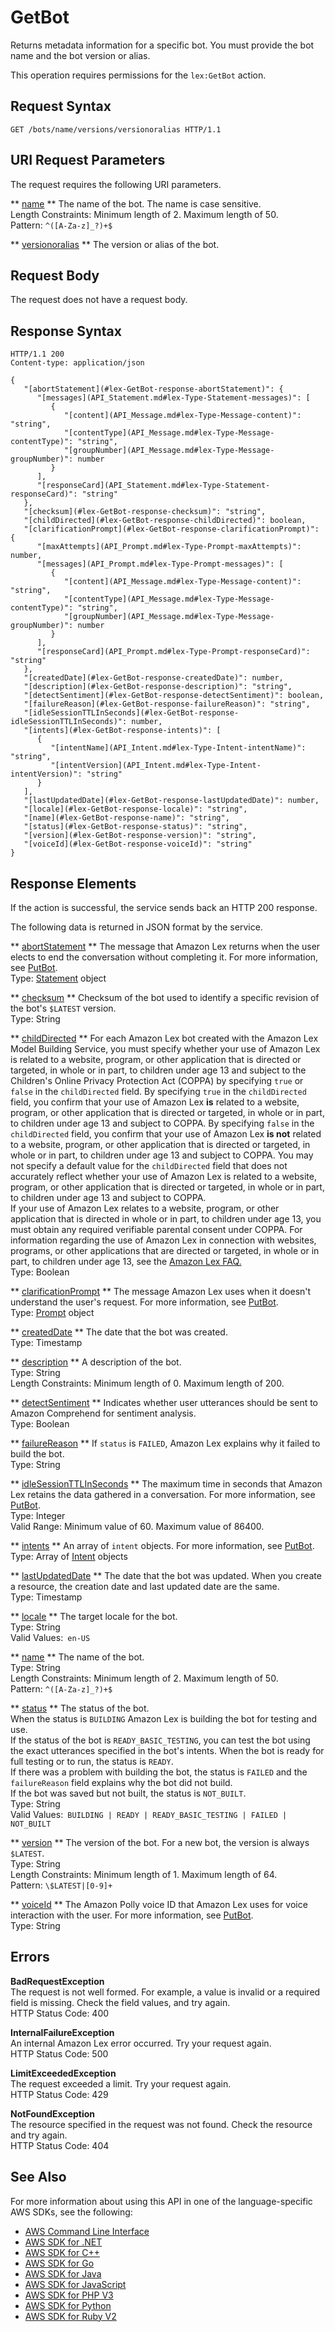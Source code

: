# GetBot<a name="API_GetBot"></a>

Returns metadata information for a specific bot\. You must provide the bot name and the bot version or alias\. 

 This operation requires permissions for the `lex:GetBot` action\. 

## Request Syntax<a name="API_GetBot_RequestSyntax"></a>

```
GET /bots/name/versions/versionoralias HTTP/1.1
```

## URI Request Parameters<a name="API_GetBot_RequestParameters"></a>

The request requires the following URI parameters\.

 ** [name](#API_GetBot_RequestSyntax) **   <a name="lex-GetBot-request-name"></a>
The name of the bot\. The name is case sensitive\.   
Length Constraints: Minimum length of 2\. Maximum length of 50\.  
Pattern: `^([A-Za-z]_?)+$` 

 ** [versionoralias](#API_GetBot_RequestSyntax) **   <a name="lex-GetBot-request-versionOrAlias"></a>
The version or alias of the bot\.

## Request Body<a name="API_GetBot_RequestBody"></a>

The request does not have a request body\.

## Response Syntax<a name="API_GetBot_ResponseSyntax"></a>

```
HTTP/1.1 200
Content-type: application/json

{
   "[abortStatement](#lex-GetBot-response-abortStatement)": { 
      "[messages](API_Statement.md#lex-Type-Statement-messages)": [ 
         { 
            "[content](API_Message.md#lex-Type-Message-content)": "string",
            "[contentType](API_Message.md#lex-Type-Message-contentType)": "string",
            "[groupNumber](API_Message.md#lex-Type-Message-groupNumber)": number
         }
      ],
      "[responseCard](API_Statement.md#lex-Type-Statement-responseCard)": "string"
   },
   "[checksum](#lex-GetBot-response-checksum)": "string",
   "[childDirected](#lex-GetBot-response-childDirected)": boolean,
   "[clarificationPrompt](#lex-GetBot-response-clarificationPrompt)": { 
      "[maxAttempts](API_Prompt.md#lex-Type-Prompt-maxAttempts)": number,
      "[messages](API_Prompt.md#lex-Type-Prompt-messages)": [ 
         { 
            "[content](API_Message.md#lex-Type-Message-content)": "string",
            "[contentType](API_Message.md#lex-Type-Message-contentType)": "string",
            "[groupNumber](API_Message.md#lex-Type-Message-groupNumber)": number
         }
      ],
      "[responseCard](API_Prompt.md#lex-Type-Prompt-responseCard)": "string"
   },
   "[createdDate](#lex-GetBot-response-createdDate)": number,
   "[description](#lex-GetBot-response-description)": "string",
   "[detectSentiment](#lex-GetBot-response-detectSentiment)": boolean,
   "[failureReason](#lex-GetBot-response-failureReason)": "string",
   "[idleSessionTTLInSeconds](#lex-GetBot-response-idleSessionTTLInSeconds)": number,
   "[intents](#lex-GetBot-response-intents)": [ 
      { 
         "[intentName](API_Intent.md#lex-Type-Intent-intentName)": "string",
         "[intentVersion](API_Intent.md#lex-Type-Intent-intentVersion)": "string"
      }
   ],
   "[lastUpdatedDate](#lex-GetBot-response-lastUpdatedDate)": number,
   "[locale](#lex-GetBot-response-locale)": "string",
   "[name](#lex-GetBot-response-name)": "string",
   "[status](#lex-GetBot-response-status)": "string",
   "[version](#lex-GetBot-response-version)": "string",
   "[voiceId](#lex-GetBot-response-voiceId)": "string"
}
```

## Response Elements<a name="API_GetBot_ResponseElements"></a>

If the action is successful, the service sends back an HTTP 200 response\.

The following data is returned in JSON format by the service\.

 ** [abortStatement](#API_GetBot_ResponseSyntax) **   <a name="lex-GetBot-response-abortStatement"></a>
The message that Amazon Lex returns when the user elects to end the conversation without completing it\. For more information, see [PutBot](API_PutBot.md)\.  
Type: [Statement](API_Statement.md) object

 ** [checksum](#API_GetBot_ResponseSyntax) **   <a name="lex-GetBot-response-checksum"></a>
Checksum of the bot used to identify a specific revision of the bot's `$LATEST` version\.  
Type: String

 ** [childDirected](#API_GetBot_ResponseSyntax) **   <a name="lex-GetBot-response-childDirected"></a>
For each Amazon Lex bot created with the Amazon Lex Model Building Service, you must specify whether your use of Amazon Lex is related to a website, program, or other application that is directed or targeted, in whole or in part, to children under age 13 and subject to the Children's Online Privacy Protection Act \(COPPA\) by specifying `true` or `false` in the `childDirected` field\. By specifying `true` in the `childDirected` field, you confirm that your use of Amazon Lex **is** related to a website, program, or other application that is directed or targeted, in whole or in part, to children under age 13 and subject to COPPA\. By specifying `false` in the `childDirected` field, you confirm that your use of Amazon Lex **is not** related to a website, program, or other application that is directed or targeted, in whole or in part, to children under age 13 and subject to COPPA\. You may not specify a default value for the `childDirected` field that does not accurately reflect whether your use of Amazon Lex is related to a website, program, or other application that is directed or targeted, in whole or in part, to children under age 13 and subject to COPPA\.  
If your use of Amazon Lex relates to a website, program, or other application that is directed in whole or in part, to children under age 13, you must obtain any required verifiable parental consent under COPPA\. For information regarding the use of Amazon Lex in connection with websites, programs, or other applications that are directed or targeted, in whole or in part, to children under age 13, see the [Amazon Lex FAQ\.](https://aws.amazon.com/lex/faqs#data-security)   
Type: Boolean

 ** [clarificationPrompt](#API_GetBot_ResponseSyntax) **   <a name="lex-GetBot-response-clarificationPrompt"></a>
The message Amazon Lex uses when it doesn't understand the user's request\. For more information, see [PutBot](API_PutBot.md)\.   
Type: [Prompt](API_Prompt.md) object

 ** [createdDate](#API_GetBot_ResponseSyntax) **   <a name="lex-GetBot-response-createdDate"></a>
The date that the bot was created\.  
Type: Timestamp

 ** [description](#API_GetBot_ResponseSyntax) **   <a name="lex-GetBot-response-description"></a>
A description of the bot\.  
Type: String  
Length Constraints: Minimum length of 0\. Maximum length of 200\.

 ** [detectSentiment](#API_GetBot_ResponseSyntax) **   <a name="lex-GetBot-response-detectSentiment"></a>
Indicates whether user utterances should be sent to Amazon Comprehend for sentiment analysis\.  
Type: Boolean

 ** [failureReason](#API_GetBot_ResponseSyntax) **   <a name="lex-GetBot-response-failureReason"></a>
If `status` is `FAILED`, Amazon Lex explains why it failed to build the bot\.  
Type: String

 ** [idleSessionTTLInSeconds](#API_GetBot_ResponseSyntax) **   <a name="lex-GetBot-response-idleSessionTTLInSeconds"></a>
The maximum time in seconds that Amazon Lex retains the data gathered in a conversation\. For more information, see [PutBot](API_PutBot.md)\.  
Type: Integer  
Valid Range: Minimum value of 60\. Maximum value of 86400\.

 ** [intents](#API_GetBot_ResponseSyntax) **   <a name="lex-GetBot-response-intents"></a>
An array of `intent` objects\. For more information, see [PutBot](API_PutBot.md)\.  
Type: Array of [Intent](API_Intent.md) objects

 ** [lastUpdatedDate](#API_GetBot_ResponseSyntax) **   <a name="lex-GetBot-response-lastUpdatedDate"></a>
The date that the bot was updated\. When you create a resource, the creation date and last updated date are the same\.   
Type: Timestamp

 ** [locale](#API_GetBot_ResponseSyntax) **   <a name="lex-GetBot-response-locale"></a>
 The target locale for the bot\.   
Type: String  
Valid Values:` en-US` 

 ** [name](#API_GetBot_ResponseSyntax) **   <a name="lex-GetBot-response-name"></a>
The name of the bot\.  
Type: String  
Length Constraints: Minimum length of 2\. Maximum length of 50\.  
Pattern: `^([A-Za-z]_?)+$` 

 ** [status](#API_GetBot_ResponseSyntax) **   <a name="lex-GetBot-response-status"></a>
The status of the bot\.   
When the status is `BUILDING` Amazon Lex is building the bot for testing and use\.  
If the status of the bot is `READY_BASIC_TESTING`, you can test the bot using the exact utterances specified in the bot's intents\. When the bot is ready for full testing or to run, the status is `READY`\.  
If there was a problem with building the bot, the status is `FAILED` and the `failureReason` field explains why the bot did not build\.  
If the bot was saved but not built, the status is `NOT_BUILT`\.  
Type: String  
Valid Values:` BUILDING | READY | READY_BASIC_TESTING | FAILED | NOT_BUILT` 

 ** [version](#API_GetBot_ResponseSyntax) **   <a name="lex-GetBot-response-version"></a>
The version of the bot\. For a new bot, the version is always `$LATEST`\.  
Type: String  
Length Constraints: Minimum length of 1\. Maximum length of 64\.  
Pattern: `\$LATEST|[0-9]+` 

 ** [voiceId](#API_GetBot_ResponseSyntax) **   <a name="lex-GetBot-response-voiceId"></a>
The Amazon Polly voice ID that Amazon Lex uses for voice interaction with the user\. For more information, see [PutBot](API_PutBot.md)\.  
Type: String

## Errors<a name="API_GetBot_Errors"></a>

 **BadRequestException**   
The request is not well formed\. For example, a value is invalid or a required field is missing\. Check the field values, and try again\.  
HTTP Status Code: 400

 **InternalFailureException**   
An internal Amazon Lex error occurred\. Try your request again\.  
HTTP Status Code: 500

 **LimitExceededException**   
The request exceeded a limit\. Try your request again\.  
HTTP Status Code: 429

 **NotFoundException**   
The resource specified in the request was not found\. Check the resource and try again\.  
HTTP Status Code: 404

## See Also<a name="API_GetBot_SeeAlso"></a>

For more information about using this API in one of the language\-specific AWS SDKs, see the following:
+  [AWS Command Line Interface](https://docs.aws.amazon.com/goto/aws-cli/lex-models-2017-04-19/GetBot) 
+  [AWS SDK for \.NET](https://docs.aws.amazon.com/goto/DotNetSDKV3/lex-models-2017-04-19/GetBot) 
+  [AWS SDK for C\+\+](https://docs.aws.amazon.com/goto/SdkForCpp/lex-models-2017-04-19/GetBot) 
+  [AWS SDK for Go](https://docs.aws.amazon.com/goto/SdkForGoV1/lex-models-2017-04-19/GetBot) 
+  [AWS SDK for Java](https://docs.aws.amazon.com/goto/SdkForJava/lex-models-2017-04-19/GetBot) 
+  [AWS SDK for JavaScript](https://docs.aws.amazon.com/goto/AWSJavaScriptSDK/lex-models-2017-04-19/GetBot) 
+  [AWS SDK for PHP V3](https://docs.aws.amazon.com/goto/SdkForPHPV3/lex-models-2017-04-19/GetBot) 
+  [AWS SDK for Python](https://docs.aws.amazon.com/goto/boto3/lex-models-2017-04-19/GetBot) 
+  [AWS SDK for Ruby V2](https://docs.aws.amazon.com/goto/SdkForRubyV2/lex-models-2017-04-19/GetBot) 